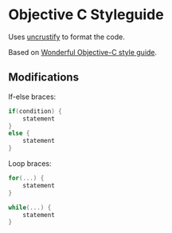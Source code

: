 # Objective C Styleguide

Uses [uncrustify](https://github.com/bengardner/uncrustify) to format the code.

Based on [Wonderful Objective-C style guide](https://github.com/markeissler/wonderful-objective-c-style-guide).

## Modifications

If-else braces:

```objective-c
if(condition) {
    statement
}
else {
    statement
}
```

Loop braces:

```objective-c
for(...) {
    statement
}

while(...) {
    statement
}
```
